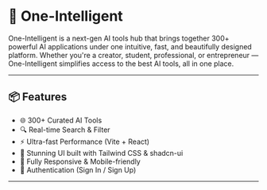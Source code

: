 # 🚀 One-Intelligent

One-Intelligent is a next-gen AI tools hub that brings together 300+ powerful AI applications under one intuitive, fast, and beautifully designed platform. Whether you're a creator, student, professional, or entrepreneur — One-Intelligent simplifies access to the best AI tools, all in one place.

---

## 📦 Features

- 🌐 300+ Curated AI Tools  
- 🔍 Real-time Search & Filter  
- ⚡ Ultra-fast Performance (Vite + React)  
- 🎨 Stunning UI built with Tailwind CSS & shadcn-ui  
- 📱 Fully Responsive & Mobile-friendly  
- 🔐 Authentication (Sign In / Sign Up)

---


